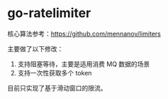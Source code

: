# go-ratelimiter

核心算法参考：https://github.com/mennanov/limiters

主要做了以下修改：

1. 支持阻塞等待，主要是适用消费 MQ 数据的场景
2. 支持一次性获取多个 token

目前只实现了基于滑动窗口的限流。